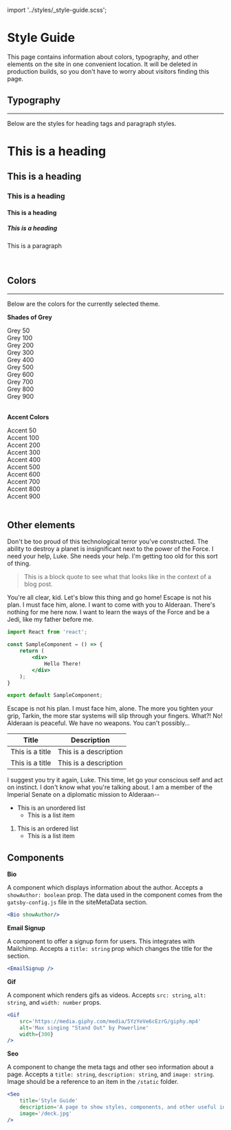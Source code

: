 import '../styles/_style-guide.scss';

# Style Guide
This page contains information about colors, typography, and other elements on the site in one convenient location. It will be deleted in production builds, so you don't have to worry about visitors finding this page.

## Typography
---
Below are the styles for heading tags and paragraph styles.

# This is a heading
## This is a heading
### This is a heading
#### This is a heading
##### This is a heading
This is a paragraph

<br/>

## Colors
---
Below are the colors for the currently selected theme.

**Shades of Grey**
<div className='style-guide__colors'>
	<div className='style-guide__swatch grey-50'>Grey 50</div>
	<div className='style-guide__swatch grey-100'>Grey 100</div>
	<div className='style-guide__swatch grey-200'>Grey 200</div>
	<div className='style-guide__swatch grey-300'>Grey 300</div>
	<div className='style-guide__swatch grey-400'>Grey 400</div>
	<div className='style-guide__swatch grey-500'>Grey 500</div>
	<div className='style-guide__swatch grey-600'>Grey 600</div>
	<div className='style-guide__swatch grey-700'>Grey 700</div>
	<div className='style-guide__swatch grey-800'>Grey 800</div>
	<div className='style-guide__swatch grey-900'>Grey 900</div>
</div>
<br/>

**Accent Colors**
<div className='style-guide__colors'>
	<div className='style-guide__swatch accent-50'>Accent 50</div>
	<div className='style-guide__swatch accent-100'>Accent 100</div>
	<div className='style-guide__swatch accent-200'>Accent 200</div>
	<div className='style-guide__swatch accent-300'>Accent 300</div>
	<div className='style-guide__swatch accent-400'>Accent 400</div>
	<div className='style-guide__swatch accent-500'>Accent 500</div>
	<div className='style-guide__swatch accent-600'>Accent 600</div>
	<div className='style-guide__swatch accent-700'>Accent 700</div>
	<div className='style-guide__swatch accent-800'>Accent 800</div>
	<div className='style-guide__swatch accent-900'>Accent 900</div>
</div>
<br/>

## Other elements

Don't be too proud of this technological terror you've constructed. The ability to destroy a planet is insignificant next to the power of the Force. I need your help, Luke. She needs your help. I'm getting too old for this sort of thing.

> This is a block quote to see what that looks like in the context of a blog post.

You're all clear, kid. Let's blow this thing and go home! Escape is not his plan. I must face him, alone. I want to come with you to Alderaan. There's nothing for me here now. I want to learn the ways of the Force and be a Jedi, like my father before me.

```jsx
import React from 'react';

const SampleComponent = () => {
	return (
		<div>
			Hello There!
		</div>
	);
}

export default SampleComponent;
```

Escape is not his plan. I must face him, alone. The more you tighten your grip, Tarkin, the more star systems will slip through your fingers. What?! No! Alderaan is peaceful. We have no weapons. You can't possibly…

| Title | Description |
| ----- | ----------- |
| This is a title | This is a description |
| This is a title | This is a description |

I suggest you try it again, Luke. This time, let go your conscious self and act on instinct. I don't know what you're talking about. I am a member of the Imperial Senate on a diplomatic mission to Alderaan--

- This is an unordered list
	- This is a list item

1. This is an ordered list
	- This is a list item

## Components

**Bio**

A component which displays information about the author. Accepts a `showAuthor: boolean` prop. The data used in the component comes from the `gatsby-config.js` file in the siteMetaData section.

<Bio showAuthor/>

```jsx
<Bio showAuthor/>
```

**Email Signup**

A component to offer a signup form for users. This integrates with Mailchimp. Accepts a `title: string` prop which changes the title for the section.

<EmailSignup />

```jsx
<EmailSignup />
```

**Gif**

A component which renders gifs as videos. Accepts `src: string`, `alt: string`, and `width: number` props.

<Gif src='https://media.giphy.com/media/5YzYeVe6cEzrG/giphy.mp4' alt='Max singing "Stand Out" by Powerline' width={300} />

```jsx
<Gif
	src='https://media.giphy.com/media/5YzYeVe6cEzrG/giphy.mp4'
	alt='Max singing "Stand Out" by Powerline'
	width={300}
/>
```

**Seo**

A component to change the meta tags and other seo information about a page. Accepts a `title: string`, `description: string`, and `image: string`. Image should be a reference to an item in the `/static` folder.

<Seo
	title='Style Guide'
	description='A page to show styles, components, and other useful information at a glance.'
	image='/deck.jpg'
/>

```jsx
<Seo
	title='Style Guide'
	description='A page to show styles, components, and other useful information at a glance.'
	image='/deck.jpg'
/>
```
